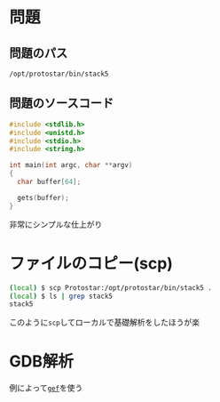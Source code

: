 <!-- TITLE: Stack 5 -->
<!-- SUBTITLE: A quick summary of Stack 5 -->

# 問題

## 問題のパス

`/opt/protostar/bin/stack5`

## 問題のソースコード

```c
#include <stdlib.h>
#include <unistd.h>
#include <stdio.h>
#include <string.h>

int main(int argc, char **argv)
{
  char buffer[64];

  gets(buffer);
}
```

非常にシンプルな仕上がり

# ファイルのコピー(scp)

```sh
(local) $ scp Protostar:/opt/protostar/bin/stack5 .
(local) $ ls | grep stack5
stack5
```

このように`scp`してローカルで基礎解析をしたほうが楽

# GDB解析

例によって[`gef`](https://github.com/hugsy/gef/)を使う